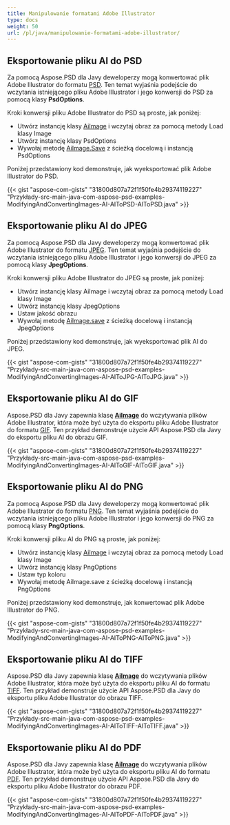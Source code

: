 ```yaml
---
title: Manipulowanie formatami Adobe Illustrator
type: docs
weight: 50
url: /pl/java/manipulowanie-formatami-adobe-illustrator/
---
```


## **Eksportowanie pliku AI do PSD**
Za pomocą Aspose.PSD dla Javy deweloperzy mogą konwertować plik Adobe Illustrator do formatu [PSD](https://wiki.fileformat.com/image/psd/). Ten temat wyjaśnia podejście do wczytania istniejącego pliku Adobe Illustrator i jego konwersji do PSD za pomocą klasy **PsdOptions**.

Kroki konwersji pliku Adobe Illustrator do PSD są proste, jak poniżej:

- Utwórz instancję klasy [AiImage](https://reference.aspose.com/java/psd/com.aspose.psd.fileformats.ai/AiImage) i wczytaj obraz za pomocą metody Load klasy Image
- Utwórz instancję klasy PsdOptions
- Wywołaj metodę [AiImage.Save](https://reference.aspose.com/java/psd/com.aspose.psd/Image#save--) z ścieżką docelową i instancją PsdOptions

Poniżej przedstawiony kod demonstruje, jak wyeksportować plik Adobe Illustrator do PSD.



{{< gist "aspose-com-gists" "31800d807a72f1f50fe4b29374119227" "Przykłady-src-main-java-com-aspose-psd-examples-ModifyingAndConvertingImages-AI-AIToPSD-AIToPSD.java" >}}
## **Eksportowanie pliku AI do JPEG**
Za pomocą Aspose.PSD dla Javy deweloperzy mogą konwertować plik Adobe Illustrator do formatu [JPEG](https://wiki.fileformat.com/image/jpeg/). Ten temat wyjaśnia podejście do wczytania istniejącego pliku Adobe Illustrator i jego konwersji do JPEG za pomocą klasy **JpegOptions**.

Kroki konwersji pliku Adobe Illustrator do JPEG są proste, jak poniżej:

- Utwórz instancję klasy AiImage i wczytaj obraz za pomocą metody Load klasy Image
- Utwórz instancję klasy JpegOptions
- Ustaw jakość obrazu
- Wywołaj metodę [AiImage.save](https://reference.aspose.com/java/psd/com.aspose.psd.fileformats.ai/AiImage) z ścieżką docelową i instancją JpegOptions

Poniżej przedstawiony kod demonstruje, jak wyeksportować plik AI do JPEG.



{{< gist "aspose-com-gists" "31800d807a72f1f50fe4b29374119227" "Przykłady-src-main-java-com-aspose-psd-examples-ModifyingAndConvertingImages-AI-AIToJPG-AIToJPG.java" >}}
## **Eksportowanie pliku AI do GIF**
Aspose.PSD dla Javy zapewnia klasę [**AiImage**](https://reference.aspose.com/java/psd/com.aspose.psd.fileformats.ai/AiImage) do wczytywania plików Adobe Illustrator, która może być użyta do eksportu pliku Adobe Illustrator do formatu [GIF](https://wiki.fileformat.com/image/gif/). Ten przykład demonstruje użycie API Aspose.PSD dla Javy do eksportu pliku AI do obrazu GIF.

{{< gist "aspose-com-gists" "31800d807a72f1f50fe4b29374119227" "Przykłady-src-main-java-com-aspose-psd-examples-ModifyingAndConvertingImages-AI-AIToGIF-AIToGIF.java" >}}
## **Eksportowanie pliku AI do PNG**
Za pomocą Aspose.PSD dla Javy deweloperzy mogą konwertować plik Adobe Illustrator do formatu [PNG](https://wiki.fileformat.com/image/png/). Ten temat wyjaśnia podejście do wczytania istniejącego pliku Adobe Illustrator i jego konwersji do PNG za pomocą klasy **PngOptions**.

Kroki konwersji pliku AI do PNG są proste, jak poniżej:

- Utwórz instancję klasy [AiImage](https://reference.aspose.com/java/psd/com.aspose.psd.fileformats.ai/AiImage) i wczytaj obraz za pomocą metody Load klasy Image
- Utwórz instancję klasy PngOptions
- Ustaw typ koloru
- Wywołaj metodę AiImage.save z ścieżką docelową i instancją PngOptions

Poniżej przedstawiony kod demonstruje, jak konwertować plik Adobe Illustrator do PNG.



{{< gist "aspose-com-gists" "31800d807a72f1f50fe4b29374119227" "Przykłady-src-main-java-com-aspose-psd-examples-ModifyingAndConvertingImages-AI-AIToPNG-AIToPNG.java" >}}
## **Eksportowanie pliku AI do TIFF**
Aspose.PSD dla Javy zapewnia klasę [**AiImage**](https://reference.aspose.com/java/psd/com.aspose.psd.fileformats.ai/AiImage) do wczytywania plików Adobe Illustrator, która może być użyta do eksportu pliku AI do formatu [TIFF](https://wiki.fileformat.com/image/tiff). Ten przykład demonstruje użycie API Aspose.PSD dla Javy do eksportu pliku Adobe Illustrator do obrazu TIFF.

{{< gist "aspose-com-gists" "31800d807a72f1f50fe4b29374119227" "Przykłady-src-main-java-com-aspose-psd-examples-ModifyingAndConvertingImages-AI-AIToTIFF-AIToTIFF.java" >}}



## **Eksportowanie pliku AI do PDF**
Aspose.PSD dla Javy zapewnia klasę [**AiImage**](https://reference.aspose.com/java/psd/com.aspose.psd.fileformats.ai/AiImage) do wczytywania plików Adobe Illustrator, która może być użyta do eksportu pliku AI do formatu [PDF](https://docs.fileformat.com/pdf/). Ten przykład demonstruje użycie API Aspose.PSD dla Javy do eksportu pliku Adobe Illustrator do obrazu PDF.

{{< gist "aspose-com-gists" "31800d807a72f1f50fe4b29374119227" "Przykłady-src-main-java-com-aspose-psd-examples-ModifyingAndConvertingImages-AI-AIToPDF-AIToPDF.java" >}}
